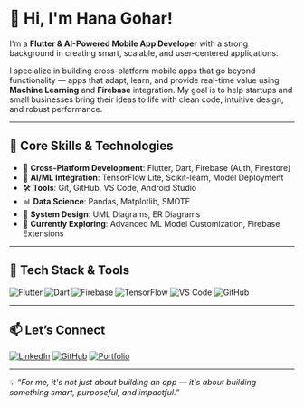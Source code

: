 # 👋 Hi, I'm Hana Gohar!
I'm a **Flutter & AI-Powered Mobile App Developer** with a strong background in creating smart, scalable, and user-centered applications.

I specialize in building cross-platform mobile apps that go beyond functionality — apps that adapt, learn, and provide real-time value using **Machine Learning** and **Firebase** integration. My goal is to help startups and small businesses bring their ideas to life with clean code, intuitive design, and robust performance.

---

## 🚀 Core Skills & Technologies

- 📱 **Cross-Platform Development**: Flutter, Dart, Firebase (Auth, Firestore)
- 🧠 **AI/ML Integration**: TensorFlow Lite, Scikit-learn, Model Deployment
- 🛠 **Tools**: Git, GitHub, VS Code, Android Studio
- 📊 **Data Science**: Pandas, Matplotlib, SMOTE
- 🧩 **System Design**: UML Diagrams, ER Diagrams
- 🔧 **Currently Exploring**: Advanced ML Model Customization, Firebase Extensions

---

## 🧰 Tech Stack & Tools

![Flutter](https://img.shields.io/badge/Flutter-02569B?style=flat&logo=flutter&logoColor=white)
![Dart](https://img.shields.io/badge/Dart-0175C2?style=flat&logo=dart&logoColor=white)
![Firebase](https://img.shields.io/badge/Firebase-FFCA28?style=flat&logo=firebase&logoColor=black)
![TensorFlow](https://img.shields.io/badge/TensorFlow-FF6F00?style=flat&logo=tensorflow&logoColor=white)
![VS Code](https://img.shields.io/badge/VS_Code-007ACC?style=flat&logo=visual-studio-code&logoColor=white)
![GitHub](https://img.shields.io/badge/GitHub-181717?style=flat&logo=github&logoColor=white)

---

## 📫 Let’s Connect

[![LinkedIn](https://img.shields.io/badge/LinkedIn-Connect-blue?logo=linkedin)](https://www.linkedin.com/in/hana-gohar/)
[![GitHub](https://img.shields.io/badge/GitHub-Follow-black?logo=github)](https://github.com/hanagohar)
[![Portfolio](https://img.shields.io/badge/Portfolio-Visit-green?logo=internet-explorer)](https://hanagohar.github.io/Personal-Portfolio-/)

---

💡 *“For me, it's not just about building an app — it's about building something smart, purposeful, and impactful.”*
